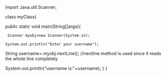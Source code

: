 import Java.util.Scanner;

class myClass{

   public static void main(String[]args){
 
     Scanner myobj=new Scanner(System.in);

    System.out.println("Enter your username");

String username= myobj.nextLine();
//nextline method is used since it reads the whole line completely 

System.out.println("username is:"+username);
}
}
